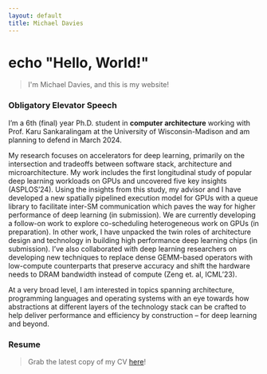 ```yaml
---
layout: default
title: Michael Davies
---
```


# echo "Hello, World!"

> I'm Michael Davies, and this is my website!

### Obligatory Elevator Speech

I’m a 6th (final) year Ph.D. student in **computer architecture** working with Prof. Karu Sankaralingam at the University of Wisconsin-Madison and am planning to defend in March 2024.

My research focuses on accelerators for deep learning, primarily on the intersection and tradeoffs between software stack, architecture and microarchitecture. My work includes the first longitudinal study of popular deep learning workloads on GPUs and uncovered five key insights (ASPLOS’24). Using the insights from this study, my advisor and I have developed a new spatially pipelined execution model for GPUs with a queue library to facilitate inter-SM communication which paves the way for higher performance of deep learning (in submission). We are currently developing a follow-on work to explore co-scheduling heterogeneous work on GPUs (in preparation). In other work, I have unpacked the twin roles of architecture design and technology in building high performance deep learning chips (in submission). I’ve also collaborated with deep learning researchers on developing new techniques to replace dense GEMM-based operators with low-compute counterparts that preserve accuracy and shift the hardware needs to DRAM bandwidth instead of compute (Zeng et. al, ICML’23).

At a very broad level, I am interested in topics spanning architecture, programming languages and operating systems with an eye towards how abstractions at different layers of the technology stack can be crafted to help deliver performance and efficiency by construction – for deep learning and beyond. 

### Resume
> Grab the latest copy of my CV [here](https://1drv.ms/b/s!AhBV_pq3X7p3gr4ayA8BkmL35BzKlQ?e=d2h8QW)!
